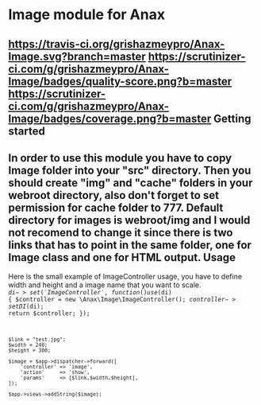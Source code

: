 Image module for Anax
========================
https://travis-ci.org/grishazmeypro/Anax-Image.svg?branch=master
https://scrutinizer-ci.com/g/grishazmeypro/Anax-Image/badges/quality-score.png?b=master
https://scrutinizer-ci.com/g/grishazmeypro/Anax-Image/badges/coverage.png?b=master
Getting started
------------------
In order to use this module you have to copy Image folder into your "src" directory. Then you should create "img" and "cache" folders in your webroot directory, also don't forget to set permission for cache folder to 777. Default directory for images is webroot/img and I would not recomend to change it since there is two links that has to point in the same folder, one for Image class and one for HTML output.
Usage
-------

Here is the small example of ImageController usage, you have to define width and height and a image name that you want to scale.
<code>
	$di->set('ImageController', function() use ($di) {
	    $controller = new \Anax\Image\ImageController();
	    $controller->setDI($di);
	    return $controller;
	});
	
	$link = "test.jpg";
	$width = 240;
	$height = 300;
	
	$image = $app->dispatcher->forward([
		'controller' => 'image',
		'action'     => 'show',
		'params'	 => [$link,$width,$height],
	]);
	
	$app->views->addString($image);
<code/>
